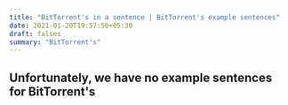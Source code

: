```yaml
---
title: "BitTorrent's in a sentence | BitTorrent's example sentences"
date: 2021-01-20T19:57:50+05:30
draft: falses
summary: "BitTorrent's"
---
```

## Unfortunately, we have no example sentences for BitTorrent's                 
